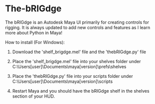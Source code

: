 # The-bRIGdge
The bRIGdge is an Autodesk Maya UI primarily for creating controls for rigging. It is always updated to add new controls and features as I learn more about Python in Maya!

How to install (For Windows):

1. Download the 'shelf_brigdge.mel' file and the 'thebRIGdge.py' file

2. Place the 'shelf_brigdge.mel' file into your shelves folder under C:\Users\[user]\Documents\maya\[version]\prefs\shelves

3. Place the 'thebRIGdge.py' file into your scripts folder under C:\Users\[user]\Documents\maya\[version]\scripts

4. Restart Maya and you should have the bRIGdge shelf in the shelves section of your HUD. 
